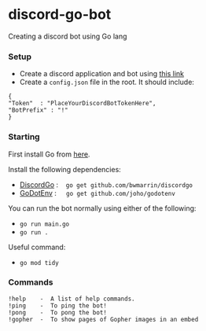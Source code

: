 # discord-go-bot
Creating a discord bot using Go lang


### Setup
- Create a discord application and bot using [this link](https://discord.com/developers/applications)
- Create a `config.json` file in the root. It should include:
```
{
"Token"  : "PlaceYourDiscordBotTokenHere",
"BotPrefix" : "!"
}
```


### Starting
First install Go from [here](https://go.dev/dl/).

Install the following dependencies:
- [DiscordGo](https://github.com/bwmarrin/discordgo) :$~~~~$`go get github.com/bwmarrin/discordgo`
- [GoDotEnv](https://github.com/joho/godotenv) : $~~~~$`go get github.com/joho/godotenv`

You can run the bot normally using either of the following:
- `go run main.go`
- `go run .`

Useful command:
- `go mod tidy`  

### Commands
```
!help    -  A list of help commands.
!ping    -  To ping the bot!
!pong    -  To pong the bot!
!gopher  -  To show pages of Gopher images in an embed

```